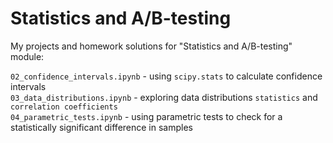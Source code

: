 # Statistics and A/B-testing

My projects and homework solutions for "Statistics and A/B-testing" module:

`02_confidence_intervals.ipynb` - using `scipy.stats` to calculate confidence intervals  
`03_data_distributions.ipynb` - exploring data distributions `statistics` and `correlation coefficients`  
`04_parametric_tests.ipynb` - using parametric tests to check for a statistically significant difference in samples  
